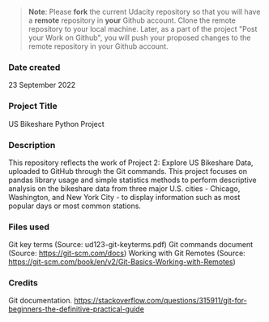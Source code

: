 >**Note**: Please **fork** the current Udacity repository so that you will have a **remote** repository in **your** Github account. Clone the remote repository to your local machine. Later, as a part of the project "Post your Work on Github", you will push your proposed changes to the remote repository in your Github account.

### Date created
23 September 2022

### Project Title
US Bikeshare Python Project

### Description
This repository reflects the work of Project 2: Explore US Bikeshare Data, uploaded to GitHub through the Git commands.
This project focuses on pandas library usage and simple statistics methods to perform descriptive analysis on the bikeshare data from three major U.S. cities - Chicago, Washington, and New York City - to display information such as most popular days or most common stations.

### Files used
Git key terms (Source: ud123-git-keyterms.pdf)
Git commands document (Source: https://git-scm.com/docs)
Working with Git Remotes (Source: https://git-scm.com/book/en/v2/Git-Basics-Working-with-Remotes)

### Credits
Git documentation.
https://stackoverflow.com/questions/315911/git-for-beginners-the-definitive-practical-guide


